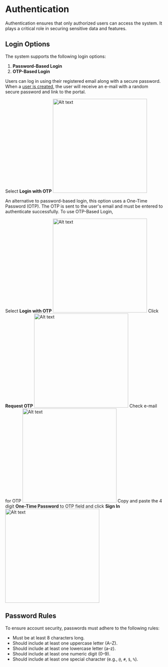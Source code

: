 # Authentication

Authentication ensures that only authorized users can access the system. It plays a critical role in securing sensitive
data and features.

## Login Options

The system supports the following login options:

1. **Password-Based Login**
2. **OTP-Based Login**

<procedure title="Password-Based Login" id="password-login-id">
   <p>
Users can log in using their registered email along with a secure password. When a <a href="User-Management.md">user
is created</a>, the user will receive an e-mail with a random secure password and link to the portal.</p>
   <step>Select <b>Login with OTP</b></step>
   <img src="password-based-login.png" alt="Alt text" width="300" thumbnail="true"/>
</procedure>


<procedure title="OTP-Based Login" id="otp-login-id">
   <p>
   An alternative to password-based login, this option uses a One-Time Password (OTP). The OTP is sent to the user's
   email and must be entered to authenticate successfully. To use OTP-Based Login, </p>
   <step>Select <b>Login with OTP</b></step>
   <img src="otp-based-login.png" alt="Alt text" width="300" thumbnail="true"/>
   <step>Click <b>Request OTP</b></step>
   <img src="otp-based-login-request-otp.png" alt="Alt text" width="300" thumbnail="true"/>
   <step>Check e-mail for OTP</step>
   <img src="otp-based-login-email.png" alt="Alt text" width="300" thumbnail="true"/>
   <step>Copy and paste the 4 digit <b>One-Time Password</b> to OTP field and click <b>Sign In</b></step>
   <img src="otp-based-login-otp.png" alt="Alt text" width="300" thumbnail="true"/>
</procedure>

## Password Rules

To ensure account security, passwords must adhere to the following rules:

- Must be at least 8 characters long.
- Should include at least one uppercase letter (A–Z).
- Should include at least one lowercase letter (a–z).
- Should include at least one numeric digit (0–9).
- Should include at least one special character (e.g., `@`, `#`, `$`, `%`).